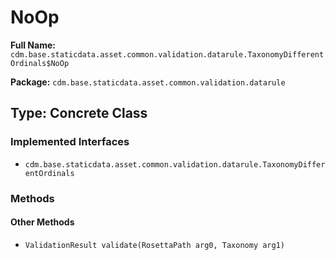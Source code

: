 # NoOp

**Full Name:** `cdm.base.staticdata.asset.common.validation.datarule.TaxonomyDifferentOrdinals$NoOp`

**Package:** `cdm.base.staticdata.asset.common.validation.datarule`

## Type: Concrete Class

### Implemented Interfaces

- `cdm.base.staticdata.asset.common.validation.datarule.TaxonomyDifferentOrdinals`

### Methods

#### Other Methods

- `ValidationResult validate(RosettaPath arg0, Taxonomy arg1)`

